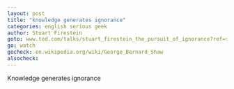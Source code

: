```yaml
---
layout: post
title: "knowledge generates ignorance"
categories: english serious geek
author: Stuart Firestein
goto: www.ted.com/talks/stuart_firestein_the_pursuit_of_ignorance?ref=speak.junglestar.org
go: watch
gocheck: en.wikipedia.org/wiki/George_Bernard_Shaw
alsocheck:
---
```


Knowledge generates ignorance
